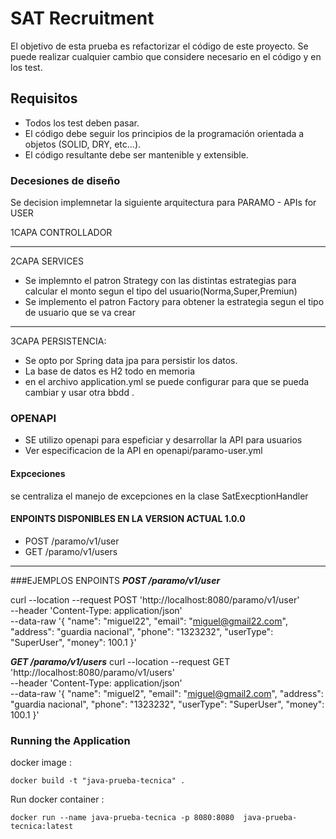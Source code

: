 # SAT Recruitment

El objetivo de esta prueba es refactorizar el código de este proyecto.
Se puede realizar cualquier cambio que considere necesario en el código y en los test.


## Requisitos 

- Todos los test deben pasar.
- El código debe seguir los principios de la programación orientada a objetos (SOLID, DRY, etc...).
- El código resultante debe ser mantenible y extensible.
### Decesiones de diseño
Se decision implemnetar la siguiente arquitectura  para  PARAMO - APIs for USER


1CAPA CONTROLLADOR
***
2CAPA SERVICES
* Se implemnto el patron Strategy  con las distintas estrategias para calcular el monto segun el tipo del usuario(Norma,Super,Premiun)
* Se implemento el patron Factory para obtener la estrategia segun el tipo de usuario que se va crear
***
3CAPA PERSISTENCIA:
* Se opto por Spring data jpa para persistir los datos.
* La base de datos es H2 todo en memoria
* en el archivo application.yml se puede configurar para que se pueda cambiar y  usar otra bbdd .



### OPENAPI
* SE utilizo openapi para espeficiar y desarrollar la API para usuarios
* Ver especificacion de la API en openapi/paramo-user.yml

#### Expceciones
se centraliza el manejo de excepciones en la clase SatExecptionHandler

#### ENPOINTS DISPONIBLES EN LA VERSION ACTUAL 1.0.0 
* POST /paramo/v1/user
* GET /paramo/v1/users

***
###EJEMPLOS  ENPOINTS 
***POST /paramo/v1/user***

curl --location --request POST 'http://localhost:8080/paramo/v1/user' \
--header 'Content-Type: application/json' \
--data-raw '{
"name": "miguel22",
"email": "miguel@gmail22.com",
"address": "guardia nacional",
"phone": "1323232",
"userType": "SuperUser",
"money": 100.1
}'

***GET /paramo/v1/users***
curl --location --request GET 'http://localhost:8080/paramo/v1/users' \
--header 'Content-Type: application/json' \
--data-raw '{
"name": "miguel2",
"email": "miguel@gmail2.com",
"address": "guardia nacional",
"phone": "1323232",
"userType": "SuperUser",
"money": 100.1
}'

### Running the Application

docker image :

```
docker build -t "java-prueba-tecnica" .
```

Run docker container :

```
docker run --name java-prueba-tecnica -p 8080:8080  java-prueba-tecnica:latest